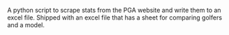 A python script to scrape stats from the PGA website and write them to an excel file. Shipped with an excel file that has a sheet for comparing golfers and a model.